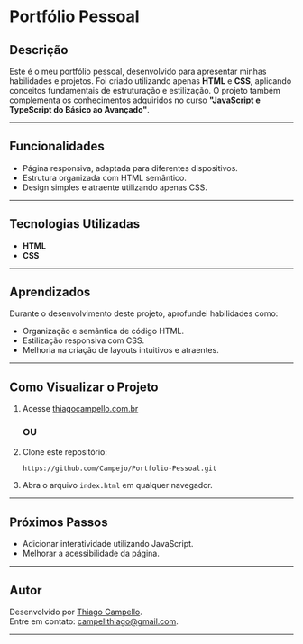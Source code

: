# **Portfólio Pessoal**

## **Descrição**  
Este é o meu portfólio pessoal, desenvolvido para apresentar minhas habilidades e projetos. Foi criado utilizando apenas **HTML** e **CSS**, aplicando conceitos fundamentais de estruturação e estilização. O projeto também complementa os conhecimentos adquiridos no curso **"JavaScript e TypeScript do Básico ao Avançado"**.

---

## **Funcionalidades**  
- Página responsiva, adaptada para diferentes dispositivos.  
- Estrutura organizada com HTML semântico.  
- Design simples e atraente utilizando apenas CSS.  

---

## **Tecnologias Utilizadas**  
- **HTML**  
- **CSS**  

---

## **Aprendizados**  
Durante o desenvolvimento deste projeto, aprofundei habilidades como:  
- Organização e semântica de código HTML.  
- Estilização responsiva com CSS.  
- Melhoria na criação de layouts intuitivos e atraentes.  

---

## **Como Visualizar o Projeto**
1. Acesse [thiagocampello.com.br](thiagocampello.com.br)

   ### OU
   
1. Clone este repositório:  
   ```bash
   https://github.com/Campejo/Portfolio-Pessoal.git
   ```
2. Abra o arquivo `index.html` em qualquer navegador.

---

## **Próximos Passos**  
- Adicionar interatividade utilizando JavaScript.  
- Melhorar a acessibilidade da página.

---

## **Autor**  
Desenvolvido por [Thiago Campello](https://github.com/Campejo).  
Entre em contato: [campellthiago@gmail.com](mailto:campellthiago@gmail.com).  

---
